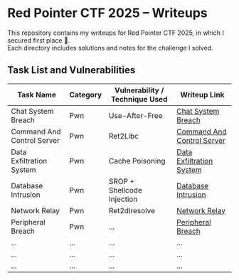 # Red Pointer CTF 2025 – Writeups

This repository contains my writeups for Red Pointer CTF 2025, in which I secured first place 🥇.  
Each directory includes solutions and notes for the challenge I solved.

## Task List and Vulnerabilities

| Task Name                  | Category | Vulnerability / Technique Used | Writeup Link                                                               |
| -------------------------- | -------- | ------------------------------ | -------------------------------------------------------------------------- |
| Chat System Breach         | Pwn      | Use-After-Free                 | [Chat System Breach](./Chat%20System%20Breach/README.md)                   |
| Command And Control Server | Pwn      | Ret2Libc                       | [Command And Control Server](./Command%20And%20Control%20Server/README.md) |
| Data Exfiltration System   | Pwn      | Cache Poisoning                | [Data Exfiltration System](./Data%20Exfiltration%20System/README.md)       |
| Database Intrusion         | Pwn      | SROP + Shellcode Injection     | [Database Intrusion](./Database%20Intrusion/README.md)                     |
| Network Relay              | Pwn      | Ret2dlresolve                  | [Network Relay](./Network%20Relay/README.md)                               |
| Peripheral Breach          | Pwn      | ...                            | [Peripheral Breach](./Peripheral%20Breach/README.md)                       |
| ...                        | ...      | ...                            | ...                                                                        |
| ...                        | ...      | ...                            | ...                                                                        |
| ...                        | ...      | ...                            | ...                                                                        |
